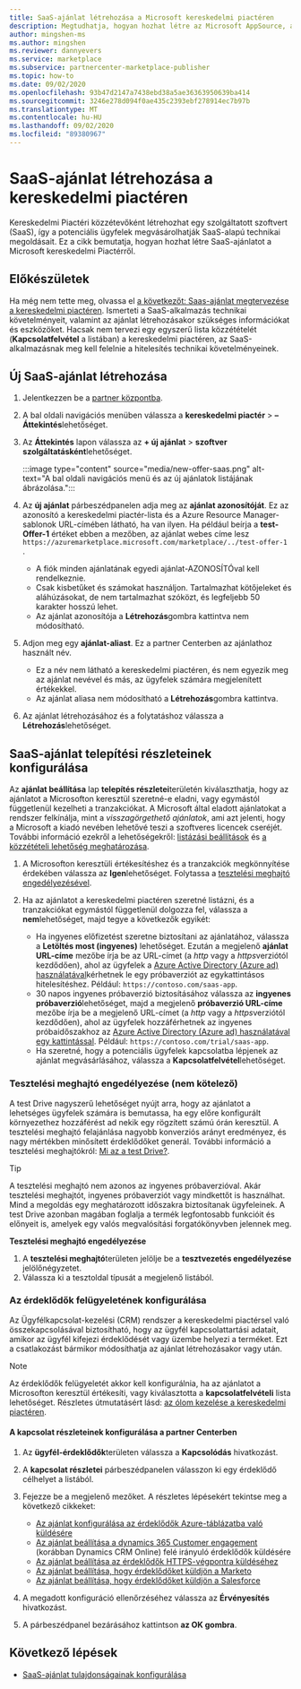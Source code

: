 ```yaml
---
title: SaaS-ajánlat létrehozása a Microsoft kereskedelmi piactéren
description: Megtudhatja, hogyan hozhat létre az Microsoft AppSource, az Azure Marketplace vagy a Cloud Solution Provider (CSP) program keretében a Microsoft partner Center kereskedelmi piactér portáljának használatával új, szolgáltatásként nyújtott szoftvert (SaaS).
author: mingshen-ms
ms.author: mingshen
ms.reviewer: dannyevers
ms.service: marketplace
ms.subservice: partnercenter-marketplace-publisher
ms.topic: how-to
ms.date: 09/02/2020
ms.openlocfilehash: 93b47d2147a7438ebd38a5ae36363950639ba414
ms.sourcegitcommit: 3246e278d094f0ae435c2393ebf278914ec7b97b
ms.translationtype: MT
ms.contentlocale: hu-HU
ms.lasthandoff: 09/02/2020
ms.locfileid: "89380967"
---
```

# <a name="how-to-create-a-saas-offer-in-the-commercial-marketplace"></a>SaaS-ajánlat létrehozása a kereskedelmi piactéren

Kereskedelmi Piactéri közzétevőként létrehozhat egy szolgáltatott szoftvert (SaaS), így a potenciális ügyfelek megvásárolhatják SaaS-alapú technikai megoldásait. Ez a cikk bemutatja, hogyan hozhat létre SaaS-ajánlatot a Microsoft kereskedelmi Piactérről.

## <a name="before-you-begin"></a>Előkészületek

Ha még nem tette meg, olvassa el [a következőt: Saas-ajánlat megtervezése a kereskedelmi piactéren](plan-saas-offer.md). Ismerteti a SaaS-alkalmazás technikai követelményeit, valamint az ajánlat létrehozásakor szükséges információkat és eszközöket. Hacsak nem tervezi egy egyszerű lista közzétételét (**Kapcsolatfelvétel** a listában) a kereskedelmi piactéren, az SaaS-alkalmazásnak meg kell felelnie a hitelesítés technikai követelményeinek.

## <a name="create-a-new-saas-offer"></a>Új SaaS-ajánlat létrehozása

1. Jelentkezzen be a [partner központba](https://partner.microsoft.com/dashboard/home).
1. A bal oldali navigációs menüben válassza a **kereskedelmi piactér**  >  **– Áttekintés**lehetőséget.
1. Az **Áttekintés** lapon válassza az **+ új ajánlat**  >  **szoftver szolgáltatásként**lehetőséget.

   :::image type="content" source="media/new-offer-saas.png" alt-text="A bal oldali navigációs menü és az új ajánlatok listájának ábrázolása.":::

1. Az **új ajánlat** párbeszédpanelen adja meg az **ajánlat azonosítóját**. Ez az azonosító a kereskedelmi piactér-lista és a Azure Resource Manager-sablonok URL-címében látható, ha van ilyen. Ha például beírja a **test-Offer-1** értéket ebben a mezőben, az ajánlat webes címe lesz `https://azuremarketplace.microsoft.com/marketplace/../test-offer-1` .
   + A fiók minden ajánlatának egyedi ajánlat-AZONOSÍTÓval kell rendelkeznie.
   + Csak kisbetűket és számokat használjon. Tartalmazhat kötőjeleket és aláhúzásokat, de nem tartalmazhat szóközt, és legfeljebb 50 karakter hosszú lehet.
   + Az ajánlat azonosítója a **Létrehozás**gombra kattintva nem módosítható.

1. Adjon meg egy **ajánlat-aliast**. Ez a partner Centerben az ajánlathoz használt név.

   + Ez a név nem látható a kereskedelmi piactéren, és nem egyezik meg az ajánlat nevével és más, az ügyfelek számára megjelenített értékekkel.
   + Az ajánlat aliasa nem módosítható a **Létrehozás**gombra kattintva.
1. Az ajánlat létrehozásához és a folytatáshoz válassza a **Létrehozás**lehetőséget.

## <a name="configure-your-saas-offer-setup-details"></a>SaaS-ajánlat telepítési részleteinek konfigurálása

Az **ajánlat beállítása** lap **telepítés részletei**területén kiválaszthatja, hogy az ajánlatot a Microsofton keresztül szeretné-e eladni, vagy egymástól függetlenül kezelheti a tranzakciókat. A Microsoft által eladott ajánlatokat a rendszer felkínálja, mint a _visszagörgethető ajánlatok_, ami azt jelenti, hogy a Microsoft a kiadó nevében lehetővé teszi a szoftveres licencek cseréjét. További információ ezekről a lehetőségekről: [listázási beállítások](plan-saas-offer.md#listing-options) és [a közzétételi lehetőség meghatározása](determine-your-listing-type.md).

1. A Microsofton keresztüli értékesítéshez és a tranzakciók megkönnyítése érdekében válassza az **Igen**lehetőséget. Folytassa a [tesztelési meghajtó engedélyezésével](#enable-a-test-drive-optional).

1. Ha az ajánlatot a kereskedelmi piactéren szeretné listázni, és a tranzakciókat egymástól függetlenül dolgozza fel, válassza a **nem**lehetőséget, majd tegye a következők egyikét:
   + Ha ingyenes előfizetést szeretne biztosítani az ajánlatához, válassza a **Letöltés most (ingyenes)** lehetőséget. Ezután a megjelenő **ajánlat URL-címe** mezőbe írja be az URL-címet (a *http* vagy a *https*verziótól kezdődően), ahol az ügyfelek a [Azure Active Directory (Azure ad) használatával](marketplace-saas-applications-technical-publishing-guide.md#using-azure-active-directory-to-enable-trials)kérhetnek le egy próbaverziót az egykattintásos hitelesítéshez. Például: `https://contoso.com/saas-app`.
   + 30 napos ingyenes próbaverzió biztosításához válassza az **ingyenes próbaverzió**lehetőséget, majd a megjelenő **próbaverzió URL-címe** mezőbe írja be a megjelenő URL-címet (a *http* vagy a *https*verziótól kezdődően), ahol az ügyfelek hozzáférhetnek az ingyenes próbaidőszakhoz az [Azure Active Directory (Azure ad) használatával egy kattintással](marketplace-saas-applications-technical-publishing-guide.md#using-azure-active-directory-to-enable-trials). Például: `https://contoso.com/trial/saas-app`.
   + Ha szeretné, hogy a potenciális ügyfelek kapcsolatba lépjenek az ajánlat megvásárlásához, válassza a **Kapcsolatfelvétel**lehetőséget.

### <a name="enable-a-test-drive-optional"></a>Tesztelési meghajtó engedélyezése (nem kötelező)

A test Drive nagyszerű lehetőséget nyújt arra, hogy az ajánlatot a lehetséges ügyfelek számára is bemutassa, ha egy előre konfigurált környezethez hozzáférést ad nekik egy rögzített számú órán keresztül. A tesztelési meghajtó felajánlása nagyobb konverziós arányt eredményez, és nagy mértékben minősített érdeklődőket generál. További információ a tesztelési meghajtókról: [Mi az a test Drive?](partner-center-portal/test-drive.md).

> [!TIP]
> A tesztelési meghajtó nem azonos az ingyenes próbaverzióval. Akár tesztelési meghajtót, ingyenes próbaverziót vagy mindkettőt is használhat. Mind a megoldás egy meghatározott időszakra biztosítanak ügyfeleinek. A test Drive azonban magában foglalja a termék legfontosabb funkcióit és előnyeit is, amelyek egy valós megvalósítási forgatókönyvben jelennek meg.

**Tesztelési meghajtó engedélyezése**
1.  A **tesztelési meghajtó**területen jelölje be a **tesztvezetés engedélyezése** jelölőnégyzetet.
1.  Válassza ki a tesztoldal típusát a megjelenő listából.

### <a name="configure-lead-management"></a>Az érdeklődők felügyeletének konfigurálása

Az Ügyfélkapcsolat-kezelési (CRM) rendszer a kereskedelmi piactérsel való összekapcsolásával biztosítható, hogy az ügyfél kapcsolattartási adatait, amikor az ügyfél kifejezi érdeklődését vagy üzembe helyezi a terméket. Ezt a csatlakozást bármikor módosíthatja az ajánlat létrehozásakor vagy után.

> [!NOTE]
> Az érdeklődők felügyeletét akkor kell konfigurálnia, ha az ajánlatot a Microsofton keresztül értékesíti, vagy kiválasztotta a **kapcsolatfelvételi** lista lehetőséget. Részletes útmutatásért lásd: [az ólom kezelése a kereskedelmi piactéren](lead-management-for-cloud-marketplace.md).

#### <a name="to-configure-the-connection-details-in-partner-center"></a>A kapcsolat részleteinek konfigurálása a partner Centerben

1.  Az **ügyfél-érdeklődők**területen válassza a **Kapcsolódás** hivatkozást.
1. A **kapcsolat részletei** párbeszédpanelen válasszon ki egy érdeklődő célhelyet a listából.
1. Fejezze be a megjelenő mezőket. A részletes lépésekért tekintse meg a következő cikkeket:

   - [Az ajánlat konfigurálása az érdeklődők Azure-táblázatba való küldésére](./partner-center-portal/commercial-marketplace-lead-management-instructions-azure-table.md#configure-your-offer-to-send-leads-to-the-azure-table)
   - [Az ajánlat beállítása a dynamics 365 Customer engagement](./partner-center-portal/commercial-marketplace-lead-management-instructions-dynamics.md#configure-your-offer-to-send-leads-to-dynamics-365-customer-engagement) (korábban Dynamics CRM Online) felé irányuló érdeklődők küldésére
   - [Az ajánlat beállítása az érdeklődők HTTPS-végpontra küldéséhez](./partner-center-portal/commercial-marketplace-lead-management-instructions-https.md#configure-your-offer-to-send-leads-to-the-https-endpoint)
   - [Az ajánlat beállítása, hogy érdeklődőket küldjön a Marketo](./partner-center-portal/commercial-marketplace-lead-management-instructions-marketo.md#configure-your-offer-to-send-leads-to-marketo)
   - [Az ajánlat beállítása, hogy érdeklődőket küldjön a Salesforce](./partner-center-portal/commercial-marketplace-lead-management-instructions-salesforce.md#configure-your-offer-to-send-leads-to-salesforce)

1. A megadott konfiguráció ellenőrzéséhez válassza az **Érvényesítés** hivatkozást.
1. A párbeszédpanel bezárásához kattintson **az OK gombra**.

## <a name="next-steps"></a>Következő lépések

- [SaaS-ajánlat tulajdonságainak konfigurálása](create-new-saas-offer-properties.md)
